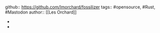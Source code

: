 github:: https://github.com/lmorchard/fossilizer
tags:: #opensource, #Rust, #Mastodon
author:: [[Les Orchard]]

-
-
